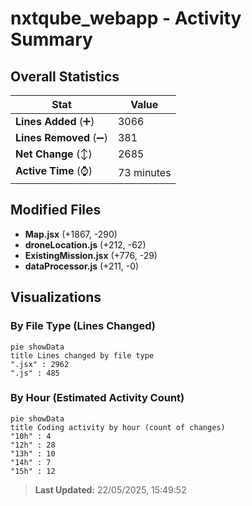 # nxtqube_webapp - Activity Summary 

## Overall Statistics

| Stat                   | Value                                                             |
| ---------------------- | ----------------------------------------------------------------- |
| **Lines Added** (➕)   | 3066                                          |
| **Lines Removed** (➖) | 381                                        |
| **Net Change** (↕)    | 2685                |
| **Active Time** (⌚)   | 73 minutes |


## Modified Files
- **Map.jsx** (+1867, -290)
- **droneLocation.js** (+212, -62)
- **ExistingMission.jsx** (+776, -29)
- **dataProcessor.js** (+211, -0)

## Visualizations

### By File Type (Lines Changed)

```mermaid
pie showData
title Lines changed by file type
".jsx" : 2962
".js" : 485
```

### By Hour (Estimated Activity Count)

```mermaid
pie showData
title Coding activity by hour (count of changes)
"10h" : 4
"12h" : 28
"13h" : 10
"14h" : 7
"15h" : 12
```


> **Last Updated:** 22/05/2025, 15:49:52